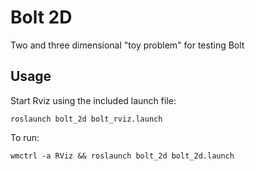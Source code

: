 # Bolt 2D

Two and three dimensional "toy problem" for testing Bolt

## Usage

Start Rviz using the included launch file:

```
roslaunch bolt_2d bolt_rviz.launch
```
To run:

```
wmctrl -a RViz && roslaunch bolt_2d bolt_2d.launch
```
